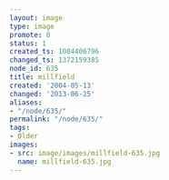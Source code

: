 ```yaml
---
layout: image
type: image
promote: 0
status: 1
created_ts: 1084406796
changed_ts: 1372159385
node_id: 635
title: millfield
created: '2004-05-13'
changed: '2013-06-25'
aliases:
- "/node/635/"
permalink: "/node/635/"
tags:
- Older
images:
- src: image/images/millfield-635.jpg
  name: millfield-635.jpg
---
```


